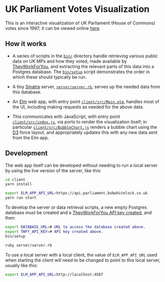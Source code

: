 
# UK Parliament Votes Visualization

This is an interactive visualization of UK Parliament (House of Commons) votes
since 1997; it can be viewed online
[here](http://parliament.bobwhitelock.co.uk).


## How it works

- A series of scripts in the [`bin/`](bin) directory handle retrieving various
  public data on UK MPs and how they voted, made available by
  [TheyWorkForYou](https://www.theyworkforyou.com/), and extracting the
  relevant parts of this data into a Postgres database. The
  [`bin/setup`](bin/setup) script demonstrates the order in which these should
  typically be run.

- A tiny [Sinatra](http://sinatrarb.com/) server,
  [`server/server.rb`](server/server.rb), serves up the needed data from this
  database.

- An [Elm](http://elm-lang.org/) web app, with entry point
  [`client/src/Main.elm`](client/src/Main.elm), handles most of the UI,
  including making requests as needed for the above data.

- This communicates with JavaScript, with entry point
  [`client/src/index.js`](client/src/index.js), via ports to render the
  visualization itself; in particular
  [`client/src/BubbleChart.js`](client/src/BubbleChart.js) renders a bubble
  chart using the [D3](https://d3js.org/) force layout, and appropriately
  updates this with any new data sent from the Elm app.


## Development

The web app itself can be developed without needing to run a local server by
using the live version of the server, like this:

```bash
cd client
yarn install

export ELM_APP_API_URL=https://api.parliament.bobwhitelock.co.uk
yarn run start
```

To develop the server or data retrieval scripts, a new empty Postgres database
must be created and a [TheyWorkForYou API key
created](https://www.theyworkforyou.com/api/), and then:

```bash
export DATABASE_URL=# URL to access the database created above.
export TWFY_API_KEY=# API key created above.
bin/setup

ruby server/server.rb
```

To use a local server with a local client, the value of `ELM_APP_API_URL` used
when starting the client will need to be changed to point to this local server,
usually like this:

```bash
export ELM_APP_API_URL=http://localhost:4567
```
